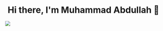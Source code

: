 <h1><center>Hi there, I'm Muhammad Abdullah 👋</center></h1>
<img src="{https://img.shields.io/badge/Blogger-FF5722?style=for-the-badge&logo=blogger&logoColor=white}" />
